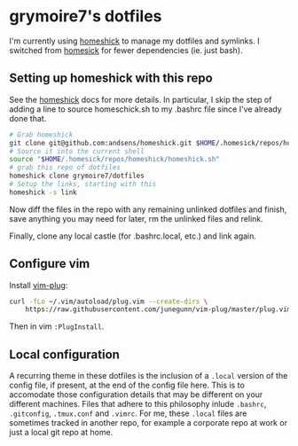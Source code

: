 grymoire7's dotfiles
====================

I'm currently using [homeshick](https://github.com/andsens/homeshick) to manage
my dotfiles and symlinks.  I switched from
[homesick](https://github.com/technicalpickles/homesick) for fewer
dependencies (ie. just bash).

## Setting up homeshick with this repo
See the [homeshick](https://github.com/andsens/homeshick) docs for more details.
In particular, I skip the step of adding a line to source homeschick.sh to my .bashrc
file since I've already done that.

```bash
# Grab homeshick
git clone git@github.com:andsens/homeshick.git $HOME/.homesick/repos/homeshick
# Source it into the current shell
source "$HOME/.homesick/repos/homeshick/homeshick.sh"
# grab this repo of dotfiles
homeshick clone grymoire7/dotfiles
# Setup the links, starting with this
homeshick -s link
```

Now diff the files in the repo with any remaining unlinked dotfiles and finish, save
anything you may need for later, rm the unlinked files and relink.

Finally, clone any local castle (for .bashrc.local, etc.) and link again.

## Configure vim
Install [vim-plug](https://github.com/junegunn/vim-plug):

```bash
curl -fLo ~/.vim/autoload/plug.vim --create-dirs \
    https://raw.githubusercontent.com/junegunn/vim-plug/master/plug.vim
```

Then in vim `:PlugInstall`.

## Local configuration
A recurring theme in these dotfiles is the inclusion of a `.local` version of
the config file, if present, at the end of the config file here.  This is to
accomodate those configuration details that may be different on your different
machines.  Files that adhere to this philosophy inlude `.bashrc`, `.gitconfig`,
`.tmux.conf` and `.vimrc`.  For me, these `.local` files are sometimes tracked
in another repo, for example a corporate repo at work or just a local git repo
at home.



